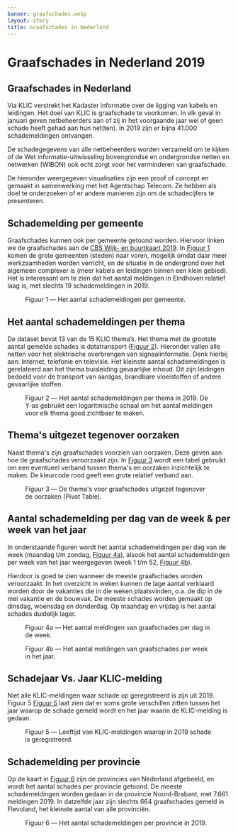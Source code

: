```yaml
---
banner: graafschades.webp
layout: story
title: Graafschades in Nederland
---
```


# Graafschades in Nederland 2019

## Graafschades in Nederland

Via KLIC verstrekt het Kadaster informatie over de ligging van kabels en leidingen. Het doel van KLIC is graafschade te voorkomen. In elk geval in januari geven netbeheerders aan of zij in het voorgaande jaar wel of geen schade heeft gehad aan hun net(ten). In 2019 zijn er bijna 41.000 schademeldingen ontvangen.

De schadegegevens van alle netbeheerders worden verzameld om te kijken of de Wet informatie-uitwisseling bovengrondse en ondergrondse netten en netwerken (WIBON) ook echt zorgt voor het verminderen van graafschade.

De hieronder weergegeven visualisaties zijn een proof of concept en gemaakt in samenwerking met het Agentschap Telecom. Ze hebben als doel te onderzoeken of er andere manieren zijn om de schadecijfers te presenteren.

## Schademelding per gemeente

Graafschades kunnen ook per gemeente getoond worden. Hiervoor linken
we de graafschades aan de [CBS Wijk- en buurtkaart
2019](https://data.labs.kadaster.nl/cbs/wbk).  In [Figuur 1](#1) komen
de grote gemeenten (steden) naar voren, mogelijk omdat daar meer
werkzaamheden worden verricht, en de situatie in de ondergrond over
het algemeen complexer is (meer kabels en leidingen binnen een klein
gebied).  Het is interessant om te zien dat het aantal meldingen in
Eindhoven relatief laag is, met slechts 19 schademeldingen in 2019.

<figure id="1">
  <query data-row data-config-ref="https://data.labs.kadaster.nl/agentschap-telecom/-/queries/aantal-meldingen-per-gemeente">
  </query>
  <figcaption>
    Figuur 1 ― Het aantal schademeldingen per gemeente.
  </figcaption>
</figure>

## Het aantal schademeldingen per thema

De dataset bevat 13 van de 15 KLIC thema’s. Het thema met de grootste aantal gemelde schades is datatransport ([Figuur 2](#2)).  Hieronder vallen alle netten voor het elektrische overbrengen van signaalinformatie. Denk hierbij aan: Internet, telefonie en televisie. 
Het kleinste aantal schademeldingen is gerelateerd aan het thema buisleiding gevaarlijke inhoud. Dit zijn leidingen bedoeld voor de transport van aardgas, brandbare vloeistoffen of andere gevaarlijke stoffen. 

<figure id="2">
  <query data-config-ref="https://data.labs.kadaster.nl/agentschap-telecom/-/queries/Per-Thema">
  </query>
  <figcaption>
    Figuur 2 ― Het aantal schademeldingen per thema in 2019. De Y-as gebruikt een logaritmische schaal om het aantal meldingen voor elk thema goed zichtbaar te maken.
  </figcaption>
</figure>

## Thema's uitgezet tegenover oorzaken

Naast thema's zijn graafschades voorzien van oorzaken.  Deze geven aan
hoe de graafschades veroorzaakt zijn.  In [Figuur 3](#3) wordt een
tabel gebruikt om een eventueel verband tussen thema's en
oorzaken inzichtelijk te maken.  De kleurcode rood geeft een grote
relatief verband aan.

<figure id="3">
  <query data-config-ref="https://data.labs.kadaster.nl/agentschap-telecom/-/queries/oorzaak-vs-thema">
  </query>
  <figcaption>
    Figuur 3 ― De thema's voor graafschades uitgezet tegenover de oorzaken (Pivot Table).
  </figcaption>
</figure>

## Aantal schademelding per dag van de week & per week van het jaar

In onderstaande figuren wordt het aantal schademeldingen per dag van de week (maandag t/m zondag,  [Figuur 4a](#4a)), alsook het aantal schademeldingen per week van het jaar weergegeven (week 1 t/m 52, [Figuur 4b](#4b)).

Hierdoor is goed te zien wanneer de meeste graafschades worden veroorzaakt. In het overzicht in weken kunnen de lage aantal verklaard worden door de vakanties die in die weken plaatsvinden, o.a. de dip in de mei vakantie en de bouwvak.
De meeste schades worden gemaakt op dinsdag, woensdag en donderdag. Op maandag en vrijdag is het aantal schades duidelijk lager.

<figure id="4a">
  <query data-config-ref="https://data.labs.kadaster.nl/agentschap-telecom/-/queries/meldingen-door-de-tijd-dag">
  </query>
  <figcaption>
    Figuur 4a ― Het aantal meldingen van graafschades per dag in de week.
  </figcaption>
</figure>

<figure id="4b">
  <query data-config-ref="https://data.labs.kadaster.nl/agentschap-telecom/-/queries/meldingen-door-de-tijd-week">
  </query>
  <figcaption>
    Figuur 4b ― Het aantal meldingen van graafschades per week in het jaar.
  </figcaption>
</figure>

## Schadejaar Vs. Jaar KLIC-melding

Niet alle KLIC-meldingen waar schade op geregistreerd is zijn uit 2019. Figuur 5 [Figuur 5](#5) laat zien dat er soms grote verschillen zitten tussen het jaar waarop de schade gemeld wordt en het jaar waarin de KLIC-melding is gedaan. 

<figure id="5">
  <query data-config-ref="https://data.labs.kadaster.nl/agentschap-telecom/-/queries/Delay-taartdiagram">
  </query>
  <figcaption>
    Figuur 5 ― Leeftijd van KLIC-meldingen waarop in 2019 schade is geregistreerd.
  </figcaption>
</figure>

## Schademelding per provincie

Op de kaart in [Figuur 6](#6) zijn de provincies van Nederland
afgebeeld, en wordt het aantal schades per provincie getoond.  De
meeste schademeldingen worden gedaan in de provincie Noord-Brabant,
met 7.661 meldingen 2019.  In datzelfde jaar zijn slechts 664
graafschades gemeld in Flevoland, het kleinste aantal van alle
provinciën.

<figure id="6">
  <query data-config-ref="https://data.labs.kadaster.nl/agentschap-telecom/-/queries/Per-Provincie">
  </query>
  <figcaption>
    Figuur 6 ― Het aantal schademeldingen per provincie in 2019.
  </figcaption>
</figure>
